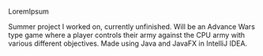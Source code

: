 LoremIpsum

Summer project I worked on, currently unfinished.
Will be an Advance Wars type game where a player controls their army against the CPU army with various different objectives.
Made using Java and JavaFX in IntelliJ IDEA. 
